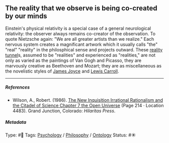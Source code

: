 ## The reality that we observe is being co-created by our minds

Einstein's physical relativity is a special case of a general neurological relativity: the observer always remains co-creator of the observation. To quote Nietzsche again: "We are all greater artists than we realize." Each nervous system creates a magnificant artwork which it usually calls "the" "real" "reality" in the philosphical sense and projects outward. These [reality tunnel](Reality%20tunnel.md)s, assumed to be "realities" and experienced as "realities," are not only as varied as the paintings of Van Gogh and Picasso, they are marvously creative as Beethoven and Mozart; they are as miscellaneous as the novelistic styles of [James Joyce]() and [Lewis Carroll](). 

---

##### References

* Wilson, A., Robert. (1986). [The New Inquisition Irrational Rationalism and the Citadel of Science Chapter 7 the Open Universe](The%20New%20Inquisition%20Irrational%20Rationalism%20and%20the%20Citadel%20of%20Science%20Chapter%207%20the%20Open%20Universe.md) (Page 214 · Location 4483). Grand Junction, Colorado: *Hilaritas Press*.

##### Metadata

Type: #🔴 
Tags: [Psychology](Psychology.md) / [Philosophy](Philosophy.md) / [Ontology](Ontology.md) 
Status: #☀️ 
